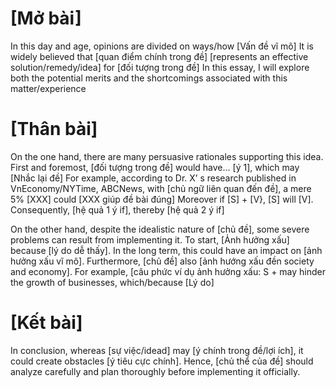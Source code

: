 # [Mở bài]
In this day and age, opinions are divided on ways/how [Vấn đề vĩ mô]
It is widely believed that [quan điểm chính trong đề] [represents an effective solution/remedy/idea] for [đối tượng trong đề]
In this essay, I will explore both the potential merits and the shortcomings associated with this matter/experience

# [Thân bài]
On the one hand, there are many persuasive rationales supporting this idea. 
First and foremost, [đối tượng trong đề] would have... [ý 1], which may [Nhắc lại đề]
For example, according to Dr. X’ s research published in VnEconomy/NYTime, ABCNews, with [chủ ngữ liên quan đến đề], a mere 5% [XXX] could [XXX giúp đề bài đúng]
Moreover if [S] + [V}, [S] will [V]. 
Consequently, [hệ quả 1 ý if], thereby [hệ quả 2 ý if]

On the other hand, despite the idealistic nature of [chủ đề], some severe problems can result from implementing it. To start, [Ảnh hưởng xấu] because [lý do dễ thấy].
In the long term, this could have an impact on [ảnh hưởng xấu vĩ mô].
Furthermore, [chủ đề] also [ảnh hướng xấu đền society and economy]. For example, [câu phức ví dụ ảnh hưởng xấu: S + may hinder the growth of businesses, which/because [Lý do]

# [Kết bài]
In conclusion, whereas [sự việc/idead] may [ý chính trong đề/lợi ích], it could create obstacles [ý tiêu cực chính]. Hence, [chủ thể của đề] should analyze carefully and plan thoroughly before implementing it officially.